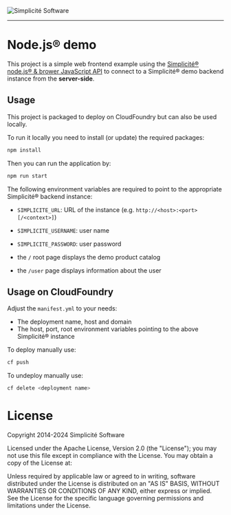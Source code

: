 ![Simplicit&eacute; Software](https://platform.simplicite.io/logos/logo250-grey.png)
* * *

Node.js&reg; demo
=================

This project is a simple web frontend example using
the [Simplicit&eacute;&reg; node.js&reg; &amp; brower JavaScript API](https://www.npmjs.com/package/simplicite)
to connect to a Simplicit&eacute;&reg; demo backend instance from the **server-side**.

Usage
-----

This project is packaged to deploy on CloudFoundry but can also be used locally.

To run it locally you need to install (or update) the required packages:

```bash
npm install
```

Then you can run the application by:

```bash
npm run start
```

The following environment variables are required to point to the appropriate Simplicit&eacute;&reg; backend instance:

- `SIMPLICITE_URL`: URL of the instance (e.g. `http://<host>:<port>[/<context>]`)
- `SIMPLICITE_USERNAME`: user name
- `SIMPLICITE_PASSWORD`: user password

- the `/` root page displays the demo product catalog
- the `/user` page displays information about the user

Usage on CloudFoundry
---------------------

Adjust the `manifest.yml` to your needs:

- The deployment name, host and domain
- The host, port, root environment variables pointing to the above Simplicit&eacute;&reg; instance

To deploy manually use:

```bash
cf push
```

To undeploy manually use:

```bash
cf delete <deployment name>
```

License
=======

Copyright 2014-2024 Simplicit&eacute; Software

Licensed under the Apache License, Version 2.0 (the "License");
you may not use this file except in compliance with the License.
You may obtain a copy of the License at:

[](http://www.apache.org/licenses/LICENSE-2.0)

Unless required by applicable law or agreed to in writing, software
distributed under the License is distributed on an "AS IS" BASIS,
WITHOUT WARRANTIES OR CONDITIONS OF ANY KIND, either express or implied.
See the License for the specific language governing permissions and
limitations under the License.
